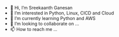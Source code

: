 - 👋 Hi, I’m Sreekaanth Ganesan
- 👀 I’m interested in Python, Linux, CICD and Cloud
- 🌱 I’m currently learning Python and AWS
- 💞️ I’m looking to collaborate on ...
- 📫 How to reach me ...

<!---
sreekaanthg91/sreekaanthg91 is a ✨ special ✨ repository because its `README.md` (this file) appears on your GitHub profile.
You can click the Preview link to take a look at your changes.
--->
